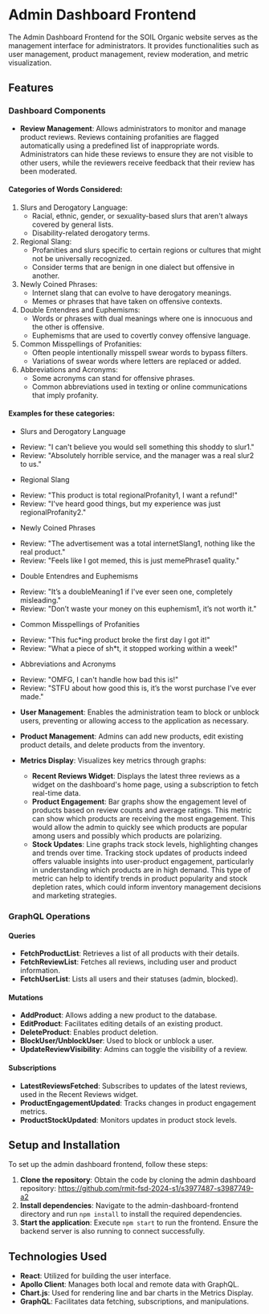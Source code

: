 # Admin Dashboard Frontend

The Admin Dashboard Frontend for the SOIL Organic website serves as the management interface for administrators. It provides functionalities such as user management, product management, review moderation, and metric visualization.

## Features

### Dashboard Components
- **Review Management**: Allows administrators to monitor and manage product reviews. Reviews containing profanities are flagged automatically using a predefined list of inappropriate words. Administrators can hide these reviews to ensure they are not visible to other users, while the reviewers receive feedback that their review has been moderated.

#### Categories of Words Considered: 
1. Slurs and Derogatory Language:
    * Racial, ethnic, gender, or sexuality-based slurs that aren't always covered by general lists.
    * Disability-related derogatory terms.
2. Regional Slang:
    * Profanities and slurs specific to certain regions or cultures that might not be universally recognized.
    * Consider terms that are benign in one dialect but offensive in another.
3. Newly Coined Phrases:
    * Internet slang that can evolve to have derogatory meanings.
    * Memes or phrases that have taken on offensive contexts.
4. Double Entendres and Euphemisms:
    * Words or phrases with dual meanings where one is innocuous and the other is offensive.
    * Euphemisms that are used to covertly convey offensive language.
5. Common Misspellings of Profanities:
    * Often people intentionally misspell swear words to bypass filters.
    * Variations of swear words where letters are replaced or added.
6. Abbreviations and Acronyms:
    * Some acronyms can stand for offensive phrases.
    * Common abbreviations used in texting or online communications that imply profanity.

#### Examples for these categories:
- Slurs and Derogatory Language
* Review: "I can't believe you would sell something this shoddy to slur1."
* Review: "Absolutely horrible service, and the manager was a real slur2 to us."
- Regional Slang
* Review: "This product is total regionalProfanity1, I want a refund!"
* Review: "I've heard good things, but my experience was just regionalProfanity2."
- Newly Coined Phrases
* Review: "The advertisement was a total internetSlang1, nothing like the real product."
* Review: "Feels like I got memed, this is just memePhrase1 quality."
- Double Entendres and Euphemisms
* Review: "It’s a doubleMeaning1 if I've ever seen one, completely misleading."
* Review: "Don’t waste your money on this euphemism1, it’s not worth it."
- Common Misspellings of Profanities
* Review: "This fuc*ing product broke the first day I got it!"
* Review: "What a piece of sh*t, it stopped working within a week!"
- Abbreviations and Acronyms
* Review: "OMFG, I can't handle how bad this is!"
* Review: "STFU about how good this is, it’s the worst purchase I’ve ever made."

- **User Management**: Enables the administration team to block or unblock users, preventing or allowing access to the application as necessary.
  
- **Product Management**: Admins can add new products, edit existing product details, and delete products from the inventory.
  
- **Metrics Display**: Visualizes key metrics through graphs:
  - **Recent Reviews Widget**: Displays the latest three reviews as a widget on the dashboard's home page, using a subscription to fetch real-time data.
  - **Product Engagement**: Bar graphs show the engagement level of products based on review counts and average ratings. This metric can show which products are receiving the most engagement. This would allow the admin to quickly see which products are popular among users and possibly which products are polarizing.
  - **Stock Updates**: Line graphs track stock levels, highlighting changes and trends over time. Tracking stock updates of products indeed offers valuable insights into user-product engagement, particularly in understanding which products are in high demand. This type of metric can help to identify trends in product popularity and stock depletion rates, which could inform inventory management decisions and marketing strategies.

### GraphQL Operations

#### Queries
- **FetchProductList**: Retrieves a list of all products with their details.
- **FetchReviewList**: Fetches all reviews, including user and product information.
- **FetchUserList**: Lists all users and their statuses (admin, blocked).

#### Mutations
- **AddProduct**: Allows adding a new product to the database.
- **EditProduct**: Facilitates editing details of an existing product.
- **DeleteProduct**: Enables product deletion.
- **BlockUser/UnblockUser**: Used to block or unblock a user.
- **UpdateReviewVisibility**: Admins can toggle the visibility of a review.

#### Subscriptions
- **LatestReviewsFetched**: Subscribes to updates of the latest reviews, used in the Recent Reviews widget.
- **ProductEngagementUpdated**: Tracks changes in product engagement metrics.
- **ProductStockUpdated**: Monitors updates in product stock levels.

## Setup and Installation

To set up the admin dashboard frontend, follow these steps:

1. **Clone the repository**: Obtain the code by cloning the admin dashboard repository: https://github.com/rmit-fsd-2024-s1/s3977487-s3987749-a2
2. **Install dependencies**: Navigate to the admin-dashboard-frontend directory and run `npm install` to install the required dependencies.
3. **Start the application**: Execute `npm start` to run the frontend. Ensure the backend server is also running to connect successfully.

## Technologies Used

- **React**: Utilized for building the user interface.
- **Apollo Client**: Manages both local and remote data with GraphQL.
- **Chart.js**: Used for rendering line and bar charts in the Metrics Display.
- **GraphQL**: Facilitates data fetching, subscriptions, and manipulations.

